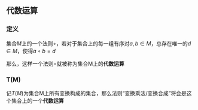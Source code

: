 ## 代数运算

### 定义

集合$M$上的一个法则$\circ$，若对于集合上的每一组有序对$a,b\in M$，总存在唯一的$d\in M$，使得$a\circ b=d$

那么，这样一个法则$\circ$就被称为集合M上的**代数运算**

### T(M)

记$T(M)$为集合M上所有变换构成的集合，那么法则“变换乘法/变换合成”将会是这个集合上的一个**代数运算**


